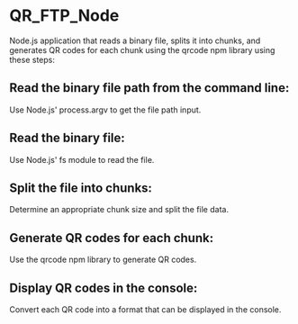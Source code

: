 # QR_FTP_Node

Node.js application that reads a binary file, splits it into chunks, and generates QR codes for each chunk using the qrcode npm library using these steps:

## Read the binary file path from the command line: 
Use Node.js' process.argv to get the file path input.
## Read the binary file:  
Use Node.js' fs module to read the file.
## Split the file into chunks: 
Determine an appropriate chunk size and split the file data.
## Generate QR codes for each chunk: 
Use the qrcode npm library to generate QR codes.
## Display QR codes in the console: 
Convert each QR code into a format that can be displayed in the console.
